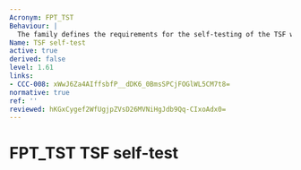 ```yaml
---
Acronym: FPT_TST
Behaviour: |
  The family defines the requirements for the self-testing of the TSF with respect to some expected correct operation. Examples are interfaces to enforcement functions, and sample arithmetical operations on critical parts of the TOE. These tests can be carried out at start-up, periodically, at the request of the authorized user, or when other conditions are met. The actions to be taken by the TOE as the result of self-testing are defined in other families. The requirements of this family are also needed to detect the corruption of TSF data and TSF itself (i.e. TSF executable code or TSF hardware component) by various failures that do not necessarily stop the TOE´s operation (which would be handled by other families). These checks need to be performed because these failures cannot necessarily be prevented. Such failures can occur either because of unforeseen failure modes or associated oversights in the design of hardware, firmware, or software, or because of malicious corruption of the TSF due to inadequate logical and/or physical protection.
Name: TSF self-test
active: true
derived: false
level: 1.61
links:
- CCC-008: xWwJ6Za4AIffsbfP__dDK6_0BmsSPCjFOGlWL5CM7t8=
normative: true
ref: ''
reviewed: hKGxCygef2WfUgjpZVsD26MVNiHgJdb9Qq-CIxoAdx0=
---
```


# FPT_TST TSF self-test